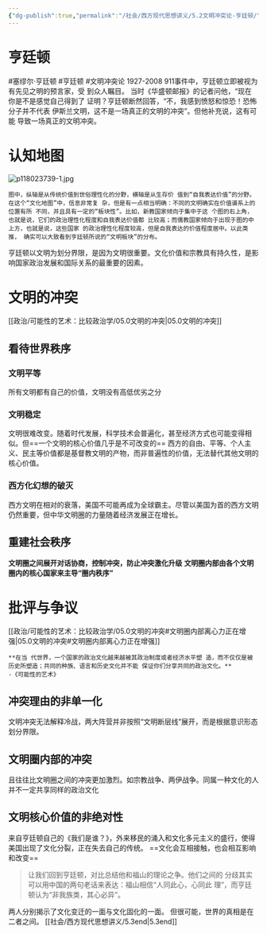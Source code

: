 ```yaml
---
{"dg-publish":true,"permalink":"/社会/西方现代思想讲义/5.2文明冲突论-亨廷顿/","dgPassFrontmatter":true}
---
```



# 亨廷顿
#塞缪尔·亨廷顿 #亨廷顿 #文明冲突论
1927-2008
911事件中，亨廷顿⽴即被视为有先⻅之明的预⾔家，受 到众⼈瞩⽬。 
当时《华盛顿邮报》的记者问他，“现在你是不是感觉⾃⼰得到了 证明？亨廷顿断然回答，“不，我感到愤怒和惊恐！恐怖分⼦并不代表 伊斯兰⽂明，这不是⼀场真正的⽂明的冲突”。但他补充说，这有可能 导致⼀场真正的⽂明冲突。

# 认知地图
![p118023739-1.jpg](/img/user/%E6%94%BF%E6%B2%BB/%E5%8F%AF%E8%83%BD%E6%80%A7%E7%9A%84%E8%89%BA%E6%9C%AF%EF%BC%9A%E6%AF%94%E8%BE%83%E6%94%BF%E6%B2%BB%E5%AD%A6/source/p118023739-1.jpg)
```
图中，纵轴是从传统价值到世俗理性化的分野，横轴是从生存价 值到“自我表达价值”的分野。在这个“文化地图”中，信息非常复 杂，但是有一点相当明确：不同的文明确实在价值谱系上的位置有所 不同，并且具有一定的“板块性”。比如，新教国家倾向于集中于这 个图的右上角，也就是说，它们的政治理性化程度和自我表达价值都 比较高；而儒教国家倾向于出现于图的中上方，也就是说，这些国家 的政治理性化程度较高，但是自我表达的价值程度居中。以此类推， 确实可以大致看到亨廷顿所说的“文明板块”的分布。
```
亨廷顿以文明为划分界限，是因为文明很重要。文化价值和宗教具有持久性，是影响国家政治发展和国际关系的最重要的因素。
# 文明的冲突
[[政治/可能性的艺术：比较政治学/05.0文明的冲突\|05.0文明的冲突]]
## 看待世界秩序
### 文明平等
所有文明都有自己的价值，文明没有高低优劣之分
### 文明稳定
文明很难改变。随着时代发展，科学技术会普遍化，甚至经济方式也可能变得相似。但==一个文明的核心价值几乎是不可改变的==
西方的自由、平等、个人主义、民主等价值都是基督教文明的产物，而非普遍性的价值，无法替代其他文明的核心价值。
### 西方化幻想的破灭
西方文明在相对的衰落，美国不可能再成为全球霸主。尽管以美国为首的西方文明仍然重要，但中华文明圈的力量随着经济发展正在增长。
## 重建社会秩序
**文明圈之间展开对话协商，控制冲突，防止冲突激化升级**
**文明圈内部由各个文明圈内的核心国家来主导“圈内秩序”**

# 批评与争议
[[政治/可能性的艺术：比较政治学/05.0文明的冲突#文明圈内部离心力正在增强\|05.0文明的冲突#文明圈内部离心力正在增强]]
```
**在当 代世界，一个国家的政治文化越来越被其政治制度或者经济水平塑 造，而不仅仅是被历史所塑造；共同的种族、语言和历史文化并不能 保证你们分享共同的政治文化。**         -《可能性的艺术》
```
## 冲突理由的非单一化
文明冲突无法解释冷战，两大阵营并非按照“文明断层线”展开，而是根据意识形态划分界限。
## 文明圈内部的冲突
且往往比文明圈之间的冲突更加激烈。如宗教战争、两伊战争。同属一种文化的人并不一定共享同样的政治文化
## 文明核心价值的非绝对性
来自亨廷顿自己的《我们是谁？》，外来移民的涌入和文化多元主义的盛行，使得美国出现了文化分裂，正在失去自己的传统。
==文化会互相接触，也会相互影响和改变==
>让我们回到亨廷顿，对⽐总结他和福⼭的理论之争。他们之间的 分歧其实可以⽤中国的两句⽼话来表达：福⼭相信“⼈同此⼼，⼼同此 理”，⽽亨廷顿认为“⾮我族类，其⼼必异”。

两人分别揭示了文化变迁的一面与文化固化的一面。
但很可能，世界的真相是在二者之间。
[[社会/西方现代思想讲义/5.3end\|5.3end]]